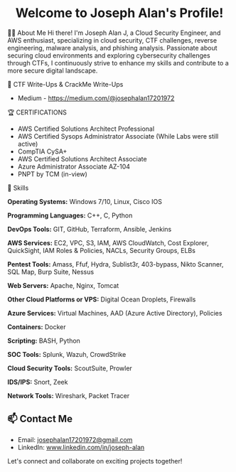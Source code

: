 <div align="center">
  <h1>Welcome to Joseph Alan's Profile!</h1>
</div>

🧑‍💻 About Me
Hi there! I'm Joseph Alan J, a Cloud Security Engineer, and AWS enthusiast, specializing in cloud security, CTF challenges, reverse engineering, malware analysis, and phishing analysis. Passionate about securing cloud environments and exploring cybersecurity challenges through CTFs, I continuously strive to enhance my skills and contribute to a more secure digital landscape.

🌟 CTF Write-Ups & CrackMe Write-Ups
- Medium - https://medium.com/@josephalan17201972

🏆 CERTIFICATIONS

- AWS Certified Solutions Architect Professional
- AWS Certified Sysops Administrator Associate (While Labs were still active)
- CompTIA CySA+
- AWS Certified Solutions Architect Associate
- Azure Administrator Associate AZ-104
- PNPT by TCM (in-view)

🚀 Skills

**Operating Systems:** Windows 7/10, Linux, Cisco IOS

**Programming Languages:** C++, C, Python

**DevOps Tools:** GIT, GitHub, Terraform, Ansible, Jenkins

**AWS Services:** EC2, VPC, S3, IAM, AWS CloudWatch, Cost Explorer, QuickSight, IAM Roles & Policies, NACLs, Security Groups, ELBs

**Pentest Tools:** Amass, Ffuf, Hydra, Sublist3r, 403-bypass, Nikto Scanner, SQL Map, Burp Suite, Nessus

**Web Servers:** Apache, Nginx, Tomcat

**Other Cloud Platforms or VPS:** Digital Ocean Droplets, Firewalls

**Azure Services:** Virtual Machines, AAD (Azure Active Directory), Policies

**Containers:** Docker

**Scripting:** BASH, Python

**SOC Tools:** Splunk, Wazuh, CrowdStrike

**Cloud Security Tools:** ScoutSuite, Prowler

**IDS/IPS:** Snort, Zeek

**Network Tools:** Wireshark, Packet Tracer

## 📫 Contact Me
- Email: josephalan17201972@gmail.com
- LinkedIn: www.linkedin.com/in/joseph-alan
  
Let's connect and collaborate on exciting projects together!
